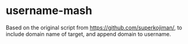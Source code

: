 # username-mash

Based on the original script from https://github.com/superkojiman/, to include domain name of target, and append domain to username.
